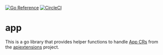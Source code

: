 [![Go Reference](https://pkg.go.dev/badge/github.com/giantswarm/app.svg)](https://pkg.go.dev/github.com/giantswarm/app)
[![CircleCI](https://dl.circleci.com/status-badge/img/gh/giantswarm/app/tree/main.svg?style=svg)](https://dl.circleci.com/status-badge/redirect/gh/giantswarm/app/tree/main)

# app

This is a go library that provides helper functions to handle [App CRs](https://github.com/giantswarm/apiextensions/tree/master/pkg/apis/application/v1alpha1)
from the [apiextensions](https://github.com/giantswarm/apiextensions) project.
